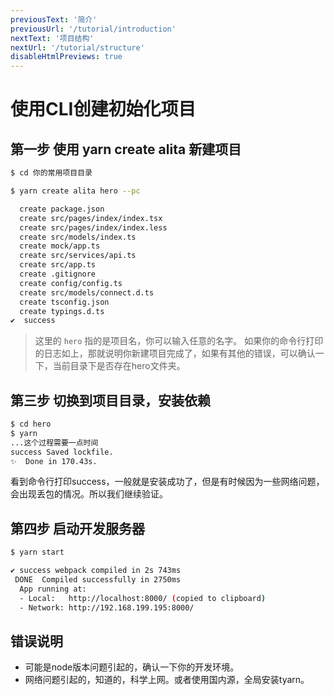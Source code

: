 ```yaml
---
previousText: '简介'
previousUrl: '/tutorial/introduction'
nextText: '项目结构'
nextUrl: '/tutorial/structure'
disableHtmlPreviews: true
---
```


# 使用CLI创建初始化项目

## 第一步 使用 yarn create alita 新建项目

```bash
$ cd 你的常用项目目录

$ yarn create alita hero --pc

  create package.json
  create src/pages/index/index.tsx
  create src/pages/index/index.less
  create src/models/index.ts
  create mock/app.ts
  create src/services/api.ts
  create src/app.ts
  create .gitignore
  create config/config.ts
  create src/models/connect.d.ts
  create tsconfig.json
  create typings.d.ts
✔  success
```

> 这里的 `hero` 指的是项目名，你可以输入任意的名字。
> 如果你的命令行打印的日志如上，那就说明你新建项目完成了，如果有其他的错误，可以确认一下，当前目录下是否存在hero文件夹。

## 第三步 切换到项目目录，安装依赖

```bash
$ cd hero
$ yarn
...这个过程需要一点时间
success Saved lockfile.
✨  Done in 170.43s.
```

看到命令行打印success，一般就是安装成功了，但是有时候因为一些网络问题，会出现丢包的情况。所以我们继续验证。

## 第四步 启动开发服务器

```bash
$ yarn start

✔ success webpack compiled in 2s 743ms
 DONE  Compiled successfully in 2750ms                                  10:24:03
  App running at:
  - Local:   http://localhost:8000/ (copied to clipboard)
  - Network: http://192.168.199.195:8000/
```

## 错误说明

- 可能是node版本问题引起的，确认一下你的开发环境。
- 网络问题引起的，知道的，科学上网。或者使用国内源，全局安装tyarn。

